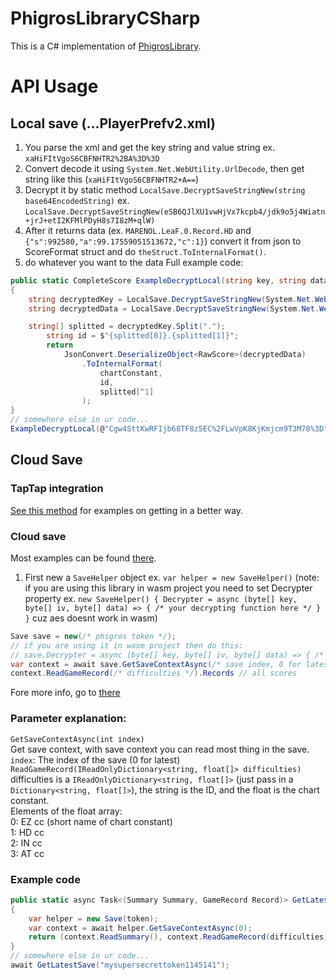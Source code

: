 # PhigrosLibraryCSharp
This is a C# implementation of [PhigrosLibrary](https://github.com/7aGiven/PhigrosLibrary).

# API Usage
## Local save (...PlayerPrefv2.xml)
1. You parse the xml and get the key string and value string ex. `xaHiFItVgoS6CBFNHTR2%2BA%3D%3D`
2. Convert decode it using `System.Net.WebUtility.UrlDecode`, then get string like this (`xaHiFItVgoS6CBFNHTR2+A==`)
3. Decrypt it by static method `LocalSave.DecryptSaveStringNew(string base64EncodedString)` ex. `LocalSave.DecryptSaveStringNew(eSB6QJlXU1vwHjVx7kcpb4/jdk9o5j4Wiatn+jrJ+etI2KFMlPDyH8s7I8zM+qlW)`
4. After it returns data (ex. `MARENOL.LeaF.0.Record.HD` and `{"s":992580,"a":99.17559051513672,"c":1}`) convert it from json to ScoreFormat struct and do ``theStruct.ToInternalFormat()``.
5. do whatever you want to the data
Full example code:
```cs
public static CompleteScore ExampleDecryptLocal(string key, string data, float chartConstant) 
{
	string decryptedKey = LocalSave.DecryptSaveStringNew(System.Net.WebUtility.UrlDecode(key));
	string decryptedData = LocalSave.DecryptSaveStringNew(System.Net.WebUtility.UrlDecode(data));

	string[] splitted = decryptedKey.Split(".");
		string id = $"{splitted[0]}.{splitted[1]}";
		return
			JsonConvert.DeserializeObject<RawScore>(decryptedData)
				.ToInternalFormat(
					chartConstant,
					id,
					splitted[^1]
				);
}
// somewhere else in ur code...
ExampleDecryptLocal(@"Cgw4SttKwRFIjb68TF8z5EC%2FLwVpK8KjKmjcm9T3M78%3D", @"eSB6QJlXU1vwHjVx7kcpb4%2Fjdk9o5j4Wiatn%2BjrJ%2BetI2KFMlPDyH8s7I8zM%2BqlW", 11.4f);

```
## Cloud Save
### TapTap integration
[See this method](/PhigrosLibraryCSharp.Examples/Program.cs#L47) for examples on getting in a better way.
### Cloud save
Most examples can be found [there](/PhigrosLibraryCSharp.Examples/Program.cs). <br/>
1. First new a `SaveHelper` object ex. `var helper = new SaveHelper()` (note: if you are using this library in wasm project you need to set Decrypter property ex. `new SaveHelper() { Decrypter = async (byte[] key, byte[] iv, byte[] data) => { /* your decrypting function here */ } }` cuz aes doesnt work in wasm)
```cs
Save save = new(/* phigros token */);
// if you are using it in wasm project then do this:
// save.Decrypter = async (byte[] key, byte[] iv, byte[] data) => { /* your decrypting function here */ };
var context = await save.GetSaveContextAsync(/* save index, 0 for latest */);
context.ReadGameRecord(/* difficulties */).Records // all scores
```
Fore more info, go to [there](/PhigrosLibraryCSharp.Examples/Program.cs)
### Parameter explanation:
`GetSaveContextAsync(int index)` <br/>
Get save context, with save context you can read most thing in the save. <br/>
`index`: The index of the save (0 for latest) <br/>
`ReadGameRecord(IReadOnlyDictionary<string, float[]> difficulties)` <br/>
difficulties is a `IReadOnlyDictionary<string, float[]>` (just pass in a `Dictionary<string, float[]>`), the string is the ID, and the float is the chart constant. <br/>
Elements of the float array: <br/>
0: EZ cc (short name of chart constant)<br/>
1: HD cc <br/>
2: IN cc <br/>
3: AT cc <br/>
### Example code
```cs
public static async Task<(Summary Summary, GameRecord Record)> GetLatestSave(string token, Dictionary<string, float[]> difficulties) 
{
	var helper = new Save(token);
	var context = await helper.GetSaveContextAsync(0);
	return (context.ReadSummary(), context.ReadGameRecord(difficulties));
}
// somewhere else in ur code...
await GetLatestSave("mysupersecrettoken1145141");
```